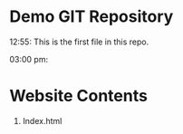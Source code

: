 # Demo GIT Repository

12:55: This is the first file in this repo.


03:00 pm:
# Website Contents
1. Index.html